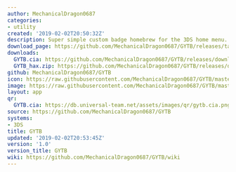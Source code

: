 ```yaml
---
author: MechanicalDragon0687
categories:
- utility
created: '2019-02-02T20:50:32Z'
description: Super simple custom badge homebrew for the 3DS home menu.
download_page: https://github.com/MechanicalDragon0687/GYTB/releases/tag/1.0
downloads:
  GYTB.cia: https://github.com/MechanicalDragon0687/GYTB/releases/download/1.0/GYTB.cia
  GYTB_hax.zip: https://github.com/MechanicalDragon0687/GYTB/releases/download/1.0/GYTB_hax.zip
github: MechanicalDragon0687/GYTB
icon: https://raw.githubusercontent.com/MechanicalDragon0687/GYTB/master/resources/icon.png
image: https://raw.githubusercontent.com/MechanicalDragon0687/GYTB/master/resources/banner.png
layout: app
qr:
  GYTB.cia: https://db.universal-team.net/assets/images/qr/gytb.cia.png
source: https://github.com/MechanicalDragon0687/GYTB
systems:
- 3DS
title: GYTB
updated: '2019-02-02T20:53:45Z'
version: '1.0'
version_title: GYTB
wiki: https://github.com/MechanicalDragon0687/GYTB/wiki
---
```


